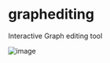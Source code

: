 # graphediting
Interactive Graph editing tool

![image](https://github.com/Melosid/graphediting/assets/35465480/bf95dbae-cdb5-4d57-8730-37d239533699)
